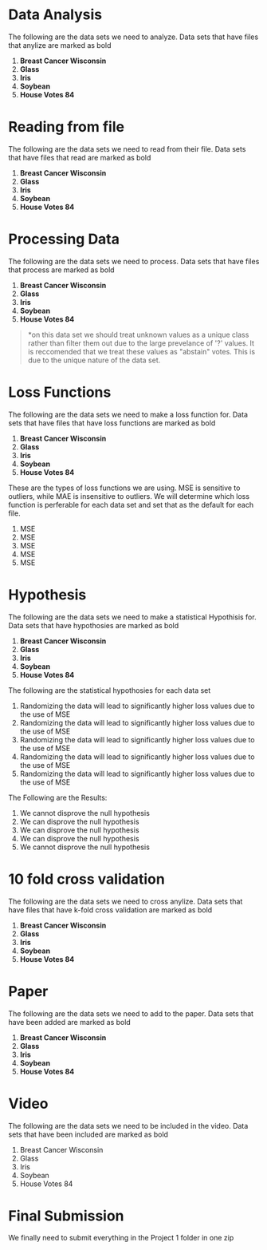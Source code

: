 Data Analysis
========
The following are the data sets we need to analyze. Data sets that have files that anylize are marked as bold 

1. **Breast Cancer Wisconsin**
2. **Glass**
3. **Iris**
4. **Soybean**
5. **House Votes 84**
 

Reading from file
========
The following are the data sets we need to read from their file. Data sets that have files that read are marked as bold 

1. **Breast Cancer Wisconsin**
2. **Glass**
3. **Iris**
4. **Soybean**
5. **House Votes 84**
 

Processing Data
========
The following are the data sets we need to process. Data sets that have files that process are marked as bold 

1. **Breast Cancer Wisconsin**
2. **Glass**
3. **Iris**
4. **Soybean**
5. **House Votes 84**

>*on this data set we should treat unknown values as a unique class rather than filter them out due to the large prevelance of '?' values. 
> It is reccomended that we treat these values as "abstain" votes. This is due to the unique nature of the data set.
 

Loss Functions
========
The following are the data sets we need to make a loss function for. Data sets that have files that have loss functions are marked as bold 

1. **Breast Cancer Wisconsin**
2. **Glass**
3. **Iris**
4. **Soybean**
5. **House Votes 84**

These are the types of loss functions we are using.
MSE is sensitive to outliers, while MAE is insensitive to outliers. 
We will determine which loss function is perferable for each data set and set that as the default for each file.
1. MSE
2. MSE
3. MSE
4. MSE
5. MSE
 

Hypothesis
========
The following are the data sets we need to make a statistical Hypothisis for. Data sets that have hypothosies are marked as bold 

1. **Breast Cancer Wisconsin**
2. **Glass**
3. **Iris**
4. **Soybean**
5. **House Votes 84**

The following are the statistical hypothosies for each data set
1. Randomizing the data will lead to significantly higher loss values due to the use of MSE
2. Randomizing the data will lead to significantly higher loss values due to the use of MSE
3. Randomizing the data will lead to significantly higher loss values due to the use of MSE
4. Randomizing the data will lead to significantly higher loss values due to the use of MSE
5. Randomizing the data will lead to significantly higher loss values due to the use of MSE

The Following are the Results:
 
1. We cannot disprove the null hypothesis
2. We can disprove the null hypothesis
3. We can disprove the null hypothesis
4. We can disprove the null hypothesis
5. We cannot disprove the null hypothesis

10 fold cross validation
========
The following are the data sets we need to cross anylize. Data sets that have files that have k-fold cross validation are marked as bold 

1. **Breast Cancer Wisconsin**
2. **Glass**
3. **Iris**
4. **Soybean**
5. **House Votes 84**
 

Paper
========
The following are the data sets we need to add to the paper. Data sets that have been added are marked as bold 

1. **Breast Cancer Wisconsin**
2. **Glass**
3. **Iris**
4. **Soybean**
5. **House Votes 84**
 

Video
========
The following are the data sets we need to be included in the video. Data sets that have been included are marked as bold 

1. Breast Cancer Wisconsin
2. Glass
3. Iris
4. Soybean
5. House Votes 84
 
 
Final Submission
========
We finally need to submit everything in the Project 1 folder in one zip
 